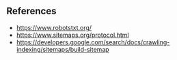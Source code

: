 ## References

- https://www.robotstxt.org/
- https://www.sitemaps.org/protocol.html
- https://developers.google.com/search/docs/crawling-indexing/sitemaps/build-sitemap

